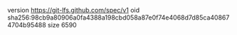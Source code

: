 version https://git-lfs.github.com/spec/v1
oid sha256:98cb9a80906a0fa4388a198cbd058a87e0f74e4068d7d85ca408674704b95488
size 6590
